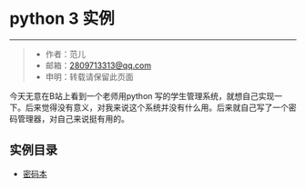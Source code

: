 # python 3 实例


***

> * 作者：范儿
> * 邮箱：2809713313@qq.com
> * 申明：转载请保留此页面

今天无意在B站上看到一个老师用python 写的学生管理系统，就想自己实现一下。后来觉得没有意义，对我来说这个系统并没有什么用。后来就自己写了一个密码管理器，对自己来说挺有用的。

## 实例目录

* [密码本](./密码本/)
